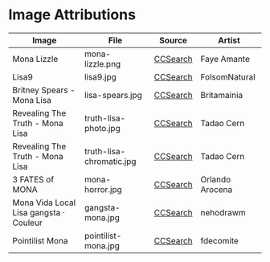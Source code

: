 Image Attributions
====
| Image       | File | Source | Artist |
| ----------- | ---- | ------ | ------ |
| Mona Lizzle                            | mona-lizzle.png          | [CCSearch][1] | Faye Amante     | 
| Lisa9                                  | lisa9.jpg                | [CCSearch][2] | FolsomNatural   |
| Britney Spears - Mona Lisa             | lisa-spears.jpg          | [CCSearch][3] | Britamainia     |
| Revealing The Truth - Mona Lisa        | truth-lisa-photo.jpg     | [CCSearch][4] | Tadao Cern      |
| Revealing The Truth - Mona Lisa        | truth-lisa-chromatic.jpg | [CCSearch][5] | Tadao Cern      |
| 3 FATES of MONA                        | mona-horror.jpg          | [CCSearch][6] | Orlando Arocena |
| Mona Vida Local Lisa gangsta · Couleur | gangsta-mona.jpg         | [CCSearch][7] | nehodrawm       |
| Pointilist Mona                        | pointilist-mona.jpg      | [CCSearch][8] | fdecomite       |

[1]: https://ccsearch.creativecommons.org/photos/5ddd6339-65be-4748-9685-2ce1f728ede2
[2]: https://ccsearch.creativecommons.org/photos/5de763b5-c7a3-4cf8-9a96-97951b05566f
[3]: https://ccsearch.creativecommons.org/photos/55bacb24-a900-4a3e-a10d-0ef9f1959379
[4]: https://ccsearch.creativecommons.org/photos/c1bb440d-2ed4-4914-b15d-58fa0eec8b91
[5]: https://ccsearch.creativecommons.org/photos/8897f6fc-0a6b-4b57-bd9c-4789638b871a
[6]: https://ccsearch.creativecommons.org/photos/5b0b20e5-6919-4b21-9052-879cf238387d
[7]: https://ccsearch.creativecommons.org/photos/5b0b20e5-6919-4b21-9052-879cf238387d
[8]: https://ccsearch.creativecommons.org/photos/2dd6f723-525e-4d81-9b7b-359444f18e97
